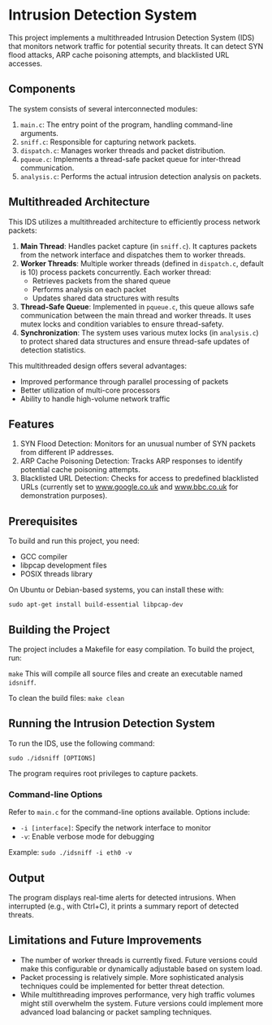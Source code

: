 # Intrusion Detection System

This project implements a multithreaded Intrusion Detection System (IDS) that monitors network traffic for potential security threats. It can detect SYN flood attacks, ARP cache poisoning attempts, and blacklisted URL accesses.

## Components

The system consists of several interconnected modules:

1. `main.c`: The entry point of the program, handling command-line arguments.
2. `sniff.c`: Responsible for capturing network packets.
3. `dispatch.c`: Manages worker threads and packet distribution.
4. `pqueue.c`: Implements a thread-safe packet queue for inter-thread communication.
5. `analysis.c`: Performs the actual intrusion detection analysis on packets.

## Multithreaded Architecture

This IDS utilizes a multithreaded architecture to efficiently process network packets:

1. **Main Thread**: Handles packet capture (in `sniff.c`). It captures packets from the network interface and dispatches them to worker threads.
2. **Worker Threads**: Multiple worker threads (defined in `dispatch.c`, default is 10) process packets concurrently. Each worker thread:
   - Retrieves packets from the shared queue
   - Performs analysis on each packet
   - Updates shared data structures with results
3. **Thread-Safe Queue**: Implemented in `pqueue.c`, this queue allows safe communication between the main thread and worker threads. It uses mutex locks and condition variables to ensure thread-safety.
4. **Synchronization**: The system uses various mutex locks (in `analysis.c`) to protect shared data structures and ensure thread-safe updates of detection statistics.

This multithreaded design offers several advantages:
- Improved performance through parallel processing of packets
- Better utilization of multi-core processors
- Ability to handle high-volume network traffic

## Features

1. SYN Flood Detection: Monitors for an unusual number of SYN packets from different IP addresses.
2. ARP Cache Poisoning Detection: Tracks ARP responses to identify potential cache poisoning attempts.
3. Blacklisted URL Detection: Checks for access to predefined blacklisted URLs (currently set to www.google.co.uk and www.bbc.co.uk for demonstration purposes).

## Prerequisites

To build and run this project, you need:
- GCC compiler
- libpcap development files
- POSIX threads library

On Ubuntu or Debian-based systems, you can install these with:

`sudo apt-get install build-essential libpcap-dev`

## Building the Project

The project includes a Makefile for easy compilation. To build the project, run:

`make`
This will compile all source files and create an executable named `idsniff`.

To clean the build files:
`make clean`

## Running the Intrusion Detection System

To run the IDS, use the following command:

`sudo ./idsniff [OPTIONS]`

The program requires root privileges to capture packets.

### Command-line Options

Refer to `main.c` for the command-line options available. Options include:
- `-i [interface]`: Specify the network interface to monitor
- `-v`: Enable verbose mode for debugging

Example: 
`sudo ./idsniff -i eth0 -v`

## Output

The program displays real-time alerts for detected intrusions. When interrupted (e.g., with Ctrl+C), it prints a summary report of detected threats.

## Limitations and Future Improvements

- The number of worker threads is currently fixed. Future versions could make this configurable or dynamically adjustable based on system load.
- Packet processing is relatively simple. More sophisticated analysis techniques could be implemented for better threat detection.
- While multithreading improves performance, very high traffic volumes might still overwhelm the system. Future versions could implement more advanced load balancing or packet sampling techniques.

